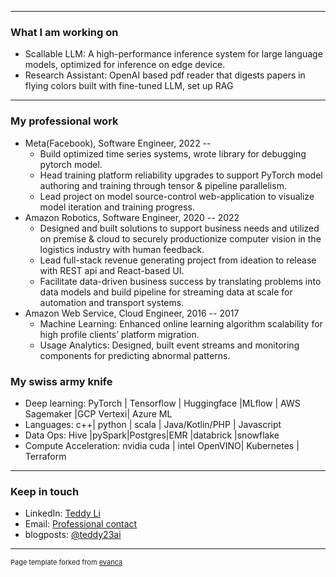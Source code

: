 
---

### What I am working on

- Scallable LLM:  A high-performance inference system for large language models, optimized for inference on edge device.
- Research Assistant:  OpenAI based pdf reader that digests papers in flying colors built with fine-tuned LLM, set up RAG   

---

### My professional work
- Meta(Facebook), Software Engineer, 2022 --  
    - Build optimized time series systems, wrote library for debugging pytorch model.
    - Head training platform reliability upgrades to support PyTorch model authoring and training through tensor & pipeline parallelism. 
    - Lead project on model source-control web-application to visualize model iteration and training progress.
- Amazon Robotics, Software Engineer, 2020 -- 2022
    - Designed and built solutions to support business needs and utilized on premise & cloud to securely productionize computer vision in the logistics industry with human feedback.
    - Lead full-stack revenue generating project from ideation to release with REST api and React-based UI.
    - Facilitate data-driven business success by translating problems into data models and build pipeline for streaming data at scale for automation and transport systems.
- Amazon Web Service, Cloud Engineer, 2016 -- 2017
    - Machine Learning: Enhanced online learning algorithm scalability for high profile clients’ platform migration.
    - Usage Analytics: Designed, built event streams and monitoring components for predicting abnormal patterns.

### My swiss army knife
- Deep learning: PyTorch | Tensorflow | Huggingface |MLflow | AWS Sagemaker |GCP Vertexi| Azure ML
- Languages:  c++| python | scala | Java/Kotlin/PHP | Javascript
- Data Ops: Hive |pySpark|Postgres|EMR |databrick |snowflake
- Compute Acceleration: nvidia cuda | intel OpenVINO|  Kubernetes | Terraform


---
### Keep in touch
- LinkedIn: [Teddy Li](https://www.linkedin.com/in/ted-li-lhl/) 
- Email: [Professional contact](mailto:tli@thebabyai.com)
- blogposts: [@teddy23ai](https://medium.com/@teddy23ai)



---
<p style="font-size:11px">Page template forked from <a href="https://github.com/evanca/quick-portfolio">evanca</a></p>
<!-- Remove above link if you don't want to attibute -->
